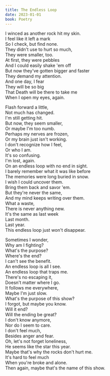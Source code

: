 ```yaml
---
title: The Endless Loop
date: 2023-01-01
book: Poetry
---
```

I winced as another rock hit my skin.  
I feel like it left a mark  
So I check, but find none.  
They didn't use to hurt so much,  
They were smaller, too.  
At first, they were pebbles  
And I could easily shake 'em off  
But now they've gotten bigger and faster  
They demand my attention.  
And one day, I fear  
They will be so big  
That Death will be there to take me  
When I open my eyes, again.  
  
Flash forward a little,  
Not much has changed.  
I'm still getting hit.  
But now, they seem smaller,  
Or maybe I'm too numb.  
Perhaps my nerves are frozen,  
Or my brain just isn't working.  
I don't recognize how I feel,  
Or who I am.  
It's so confusing.  
I'm lost, again.  
On an endless loop with no end in sight.  
I barely remember what it was like before  
The memories were long buried in snow.  
I wish I could uncover them.  
Bring them back and savor 'em.  
But they're never the same,  
And my mind keeps writing over them.  
What a waste,  
There is never anything new.  
It's the same as last week  
Last month.  
Last year.  
This endless loop just won't disappear.  
  
Sometimes I wonder,  
Why am I fighting?  
What's the purpose?  
Where's the end?  
I can't see the benefit.  
An endless loop is all I see.  
An endless loop that traps me.  
There's no escaping it,  
Doesn't matter where I go.  
It follows me everywhere,  
Maybe I'm just slow.  
What's the purpose of this show?  
I forgot, but maybe you know.  
Will it end?  
Will the ending be great?  
I don't know anymore,  
Nor do I seem to care.  
I don't feel much,  
Besides anger and fear.  
Oh, let's not forget loneliness,  
He seems like the star this year.  
Maybe that's why the rocks don't hurt me.  
It's hard to feel much  
When you're broke and alone.  
Then again, maybe that's the name of this show.  
